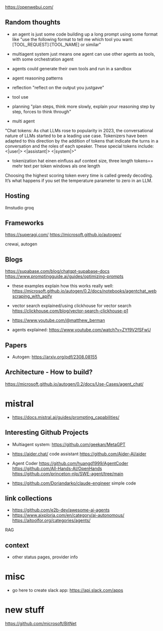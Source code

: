 https://openwebui.com/

## Random thoughts
- an agent is just some code building up a long prompt using some format like "use the following format to tell me which tool you want: [TOOL_REQUEST]:[TOOL_NAME] or similar"
- multiagent system just means one agent can use other agents as tools, with some orchestration agent
- agents could generate their own tools and run in a sandbox

- agent reasoning patterns
 - reflection "reflect on the output you justgave"
 - tool use
 - planning "plan steps, think more slowly, explain your reasoning step by step, forces to think through"
 - multi agent

 "Chat tokens: As chat LLMs rose to popularity in 2023, the conversational nature of LLMs started to be a leading use case. Tokenizers have been adapted to this direction by the addition of tokens that indicate the turns in a conversation and the roles of each speaker. These special tokens include:
            <|user|>
            <|assistant|>
            <|system|>"
- tokenization hat einen einfluss auf context size, three length tokens== mehr text per token windows als one length

Choosing the highest scoring token every time is called greedy decoding. It’s what happens if you set the temperature parameter to zero in an LLM.


## Hosting
llmstudio
groq

## Frameworks
https://superagi.com/
https://microsoft.github.io/autogen/

crewai, autogen

## Blogs
https://supabase.com/blog/chatgpt-supabase-docs
https://www.promptingguide.ai/guides/optimizing-prompts

- these examples explain how this works really well: https://microsoft.github.io/autogen/0.2/docs/notebooks/agentchat_webscraping_with_apify

- vector search explained/using clickhouse for vector search https://clickhouse.com/blog/vector-search-clickhouse-p1

- https://www.youtube.com/@matthew_berman
- agents explained: https://www.youtube.com/watch?v=ZYf9V2fSFwU


## Papers
- Autogen: https://arxiv.org/pdf/2308.08155

## Architecture - How to build?
https://microsoft.github.io/autogen/0.2/docs/Use-Cases/agent_chat/

# mistral 
- https://docs.mistral.ai/guides/prompting_capabilities/

## Interesting Github Projects
- Multiagent system: https://github.com/geekan/MetaGPT
- https://aider.chat/ code assistant https://github.com/Aider-AI/aider
- Agent Coder https://github.com/huangd1999/AgentCoder
https://github.com/All-Hands-AI/OpenHands
https://github.com/princeton-nlp/SWE-agent/tree/main

- https://github.com/Doriandarko/claude-engineer simple code

## link collections
 - https://github.com/e2b-dev/awesome-ai-agents
 - https://www.aixploria.com/en/category/ai-autonomous/
 https://aitoolfor.org/categories/agents/

 RAG


 ## context
 - other status pages, provider info

 # misc
 - go here to create slack app: https://api.slack.com/apps

 # new stuff
 https://github.com/microsoft/BitNet